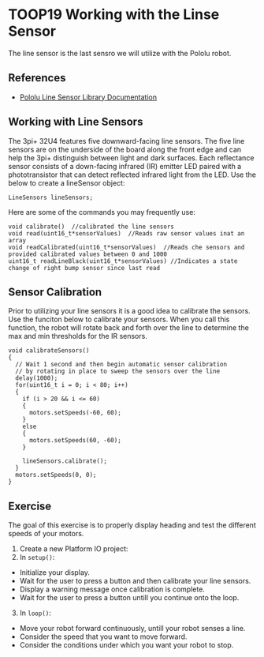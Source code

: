 # TOOP19 Working with the Linse Sensor
The line sensor is the last sensro we will utilize with the Pololu robot.

## References
- [Pololu Line Sensor Library Documentation](https://pololu.github.io/pololu-3pi-plus-32u4-arduino-library/class_pololu3pi_plus32_u4_1_1_line_sensors.html)

## Working with Line Sensors
The 3pi+ 32U4 features five downward-facing line sensors. The five line sensors are on the underside of the board along the front edge and can help the 3pi+ distinguish between light and dark surfaces. Each reflectance sensor consists of a down-facing infrared (IR) emitter LED paired with a phototransistor that can detect reflected infrared light from the LED. Use the below to create a lineSensor object:

`LineSensors lineSensors;`

Here are some of the commands you may frequently use:
```
void calibrate()  //calibrated the line sensors
void read(uint16_t*sensorValues)  //Reads raw sensor values inat an array
void readCalibrated(uint16_t*sensorValues)  //Reads che sensors and provided calibrated values between 0 and 1000
uint16_t readLineBlack(uint16_t*sensorValues) //Indicates a state change of right bump sensor since last read

```
## Sensor Calibration
Prior to utilizing your line sensors it is a good idea to calibrate the sensors.  Use the funciton below to calibrate your sensors.  When you call this function, the robot will rotate back and forth over the line to determine the max and min thresholds for the IR sensors.  

```
void calibrateSensors()
{
  // Wait 1 second and then begin automatic sensor calibration
  // by rotating in place to sweep the sensors over the line
  delay(1000);
  for(uint16_t i = 0; i < 80; i++)
  {
    if (i > 20 && i <= 60)
    {
      motors.setSpeeds(-60, 60);
    }
    else
    {
      motors.setSpeeds(60, -60);
    }

    lineSensors.calibrate();
  }
  motors.setSpeeds(0, 0);
}
```


## Exercise
The goal of this exercise is to properly display heading and test the different speeds of your motors.

1. Create a new Platform IO project:
2. In `setup()`:
- Initialize your display.
- Wait for the user to press a button and then calibrate your line sensors.
- Display a warning message once calibration is complete.
- Wait for the user to press a button untill you continue onto the loop.
3. In `loop()`:
- Move your robot forward continuously, untill your robot senses a line.
- Consider the speed that you want to move forward.
- Consider the conditions under which you want your robot to stop.








